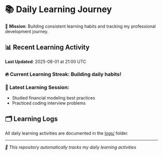 # 📚 Daily Learning Journey

🎯 **Mission**: Building consistent learning habits and tracking my professional development journey.

## 📊 Recent Learning Activity

**Last Updated**: 2025-08-01 at 21:00 UTC

### 🔥 Current Learning Streak: Building daily habits!

### 📝 Latest Learning Session:
- Studied financial modeling best practices
- Practiced coding interview problems

## 🗂️ Learning Logs

All daily learning activities are documented in the [logs/](./logs/) folder.

---
*🤖 This repository automatically tracks my daily learning activities*
